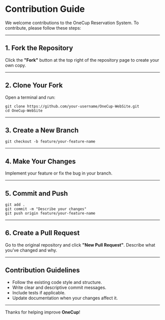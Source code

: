 # Contribution Guide

We welcome contributions to the OneCup Reservation System. To contribute, please follow these steps:

---

## 1. Fork the Repository

Click the **"Fork"** button at the top right of the repository page to create your own copy.

---

## 2. Clone Your Fork

Open a terminal and run:

    git clone https://github.com/your-username/OneCup-WebSite.git
    cd OneCup-WebSite

---

## 3. Create a New Branch

    git checkout -b feature/your-feature-name

---

## 4. Make Your Changes

Implement your feature or fix the bug in your branch.

---

## 5. Commit and Push

    git add .
    git commit -m "Describe your changes"
    git push origin feature/your-feature-name

---

## 6. Create a Pull Request

Go to the original repository and click **"New Pull Request"**. Describe what you’ve changed and why.

---

## Contribution Guidelines

- Follow the existing code style and structure.
- Write clear and descriptive commit messages.
- Include tests if applicable.
- Update documentation when your changes affect it.

---

Thanks for helping improve **OneCup**!
